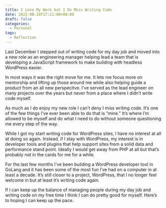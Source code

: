 ```yaml
---
title: I Love My Work but I Do Miss Writing Code
date: 2022-08-24T17:21:00+00:00
draft: false
categories:
  - Personal
tags:
  - Reflection
---
```


Last December I stepped out of writing code for my day job and moved into a new role as an engineering manager helping lead a team that is developing a JavaScript framework to make building with headless WordPress easier.

In most ways it was the right move for me. It lets me focus more on mentorship and lifting up those around me while also helping guide a product from an all new perspecitve. I’ve served as the lead engineer on many projects over the years but never from a place where I didn’t write code myself.

As much as I do enjoy my new role I can’t deny I miss writing code. It’s one of the few things I’ve ever been able to do that is ”mine.” It’s where I’m allowed to be myself and do what I need to do without someone questioning me every step of the way.

While I got my start writing code for WordPress sites, I have no interest at all at doing so again. Instead, if I stay with WordPress, my interest is in developer tools and plugins that help support sites from a solid data and performance stand point. Ideally I would get away from PHP at all but that’s probably not in the cards for me for a while.

For the last few months I’ve been building a WordPress developer tool in GoLang and it has been some of the most fun I’ve had on a computer in at least a decade. It’s still closer to a project, WordPress, that I no longer feel welcome in but at least it’s writing code again.

If I can keep up the balance of managing people during my day job and writing code on my free time I think I can do pretty good for myself. Here’s to hoping I can keep up the pace.